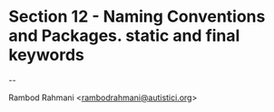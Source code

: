 # Section 12 - Naming Conventions and Packages. static and final keywords

--

Rambod Rahmani <<rambodrahmani@autistici.org>>
